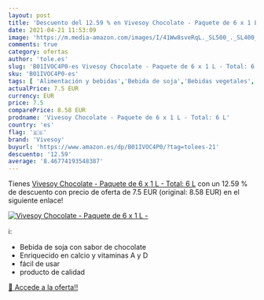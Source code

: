 ```yaml
---
layout: post
title: 'Descuento del 12.59 % en Vivesoy Chocolate - Paquete de 6 x 1 L -'
date: 2021-04-21 11:53:09
image: 'https://m.media-amazon.com/images/I/41Ww8sveRqL._SL500_._SL400_.jpg'
comments: true
category: ofertas
author: 'tole.es'
slug: 'B01IVOC4P0-es Vivesoy Chocolate - Paquete de 6 x 1 L - Total: 6 L'
sku: 'B01IVOC4P0-es'
tags: [ 'Alimentación y bebidas','Bebida de soja','Bebidas vegetales','Lácteos y huevos','chocolate','vivesoy', ]
actualPrice: 7.5 EUR
currency: EUR
price: 7.5
comparePrice: 8.58 EUR
prodname: 'Vivesoy Chocolate - Paquete de 6 x 1 L - Total: 6 L'
country: 'es'
flag: '🇪🇸'
brand: 'Vivesoy'
buyurl: 'https://www.amazon.es/dp/B01IVOC4P0/?tag=tolees-21'
descuento: '12.59'
average: '8.46774193548387'
---
```


Tienes [Vivesoy Chocolate - Paquete de 6 x 1 L - Total: 6 L](https://www.amazon.es/dp/B01IVOC4P0/?tag=tolees-21) con un 12.59 % de descuento con precio de oferta de 7.5 EUR (original: 8.58 EUR) en el siguiente enlace!

[![Vivesoy Chocolate - Paquete de 6 x 1 L -](https://m.media-amazon.com/images/I/41Ww8sveRqL._SL500_._SL400_.jpg)](https://www.amazon.es/dp/B01IVOC4P0/?tag=tolees-21)

ℹ️:

- Bebida de soja con sabor de chocolate
- Enriquecido en calcio y vitaminas A y D
- fácil de usar
- producto de calidad

[🛒 Accede a la oferta!!](https://www.amazon.es/dp/B01IVOC4P0/?tag=tolees-21)
